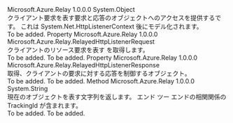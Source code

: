 <Type Name="RelayedHttpListenerContext" FullName="Microsoft.Azure.Relay.RelayedHttpListenerContext">
  <TypeSignature Language="C#" Value="public class RelayedHttpListenerContext" />
  <TypeSignature Language="ILAsm" Value=".class public auto ansi beforefieldinit RelayedHttpListenerContext extends System.Object" />
  <TypeSignature Language="DocId" Value="T:Microsoft.Azure.Relay.RelayedHttpListenerContext" />
  <TypeSignature Language="VB.NET" Value="Public Class RelayedHttpListenerContext" />
  <TypeSignature Language="F#" Value="type RelayedHttpListenerContext = class" />
  <AssemblyInfo>
    <AssemblyName>Microsoft.Azure.Relay</AssemblyName>
    <AssemblyVersion>1.0.0.0</AssemblyVersion>
  </AssemblyInfo>
  <Base>
    <BaseTypeName>System.Object</BaseTypeName>
  </Base>
  <Interfaces />
  <Docs>
    <summary>
            クライアント要求を表す要求と応答のオブジェクトへのアクセスを提供する<see cref="T:Microsoft.Azure.Relay.HybridConnectionListener" />です。
            これは System.Net.HttpListenerContext 後にモデル化されます。
            </summary>
    <remarks>To be added.</remarks>
  </Docs>
  <Members>
    <Member MemberName="Request">
      <MemberSignature Language="C#" Value="public Microsoft.Azure.Relay.RelayedHttpListenerRequest Request { get; }" />
      <MemberSignature Language="ILAsm" Value=".property instance class Microsoft.Azure.Relay.RelayedHttpListenerRequest Request" />
      <MemberSignature Language="DocId" Value="P:Microsoft.Azure.Relay.RelayedHttpListenerContext.Request" />
      <MemberSignature Language="VB.NET" Value="Public ReadOnly Property Request As RelayedHttpListenerRequest" />
      <MemberSignature Language="F#" Value="member this.Request : Microsoft.Azure.Relay.RelayedHttpListenerRequest" Usage="Microsoft.Azure.Relay.RelayedHttpListenerContext.Request" />
      <MemberType>Property</MemberType>
      <AssemblyInfo>
        <AssemblyName>Microsoft.Azure.Relay</AssemblyName>
        <AssemblyVersion>1.0.0.0</AssemblyVersion>
      </AssemblyInfo>
      <ReturnValue>
        <ReturnType>Microsoft.Azure.Relay.RelayedHttpListenerRequest</ReturnType>
      </ReturnValue>
      <Docs>
        <summary>
            クライアントのリソース要求を表す <see cref="T:Microsoft.Azure.Relay.RelayedHttpListenerRequest" /> を取得します。
            </summary>
        <value>To be added.</value>
        <remarks>To be added.</remarks>
      </Docs>
    </Member>
    <Member MemberName="Response">
      <MemberSignature Language="C#" Value="public Microsoft.Azure.Relay.RelayedHttpListenerResponse Response { get; }" />
      <MemberSignature Language="ILAsm" Value=".property instance class Microsoft.Azure.Relay.RelayedHttpListenerResponse Response" />
      <MemberSignature Language="DocId" Value="P:Microsoft.Azure.Relay.RelayedHttpListenerContext.Response" />
      <MemberSignature Language="VB.NET" Value="Public ReadOnly Property Response As RelayedHttpListenerResponse" />
      <MemberSignature Language="F#" Value="member this.Response : Microsoft.Azure.Relay.RelayedHttpListenerResponse" Usage="Microsoft.Azure.Relay.RelayedHttpListenerContext.Response" />
      <MemberType>Property</MemberType>
      <AssemblyInfo>
        <AssemblyName>Microsoft.Azure.Relay</AssemblyName>
        <AssemblyVersion>1.0.0.0</AssemblyVersion>
      </AssemblyInfo>
      <ReturnValue>
        <ReturnType>Microsoft.Azure.Relay.RelayedHttpListenerResponse</ReturnType>
      </ReturnValue>
      <Docs>
        <summary>
            取得、<see cref="T:Microsoft.Azure.Relay.RelayedHttpListenerResponse" />クライアントの要求に対する応答を制御するオブジェクト。
            </summary>
        <value>To be added.</value>
        <remarks>To be added.</remarks>
      </Docs>
    </Member>
    <Member MemberName="ToString">
      <MemberSignature Language="C#" Value="public override string ToString ();" />
      <MemberSignature Language="ILAsm" Value=".method public hidebysig virtual instance string ToString() cil managed" />
      <MemberSignature Language="DocId" Value="M:Microsoft.Azure.Relay.RelayedHttpListenerContext.ToString" />
      <MemberSignature Language="VB.NET" Value="Public Overrides Function ToString () As String" />
      <MemberSignature Language="F#" Value="override this.ToString : unit -&gt; string" Usage="relayedHttpListenerContext.ToString " />
      <MemberType>Method</MemberType>
      <AssemblyInfo>
        <AssemblyName>Microsoft.Azure.Relay</AssemblyName>
        <AssemblyVersion>1.0.0.0</AssemblyVersion>
      </AssemblyInfo>
      <ReturnValue>
        <ReturnType>System.String</ReturnType>
      </ReturnValue>
      <Parameters />
      <Docs>
        <summary>
            現在のオブジェクトを表す文字列を返します。  エンド ツー エンドの相関関係の TrackingId が含まれます。
            </summary>
        <returns>To be added.</returns>
        <remarks>To be added.</remarks>
      </Docs>
    </Member>
  </Members>
</Type>